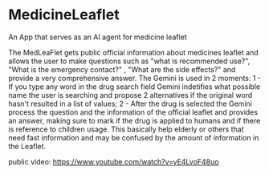 # MedicineLeaflet

An App that serves as an AI agent for medicine leaflet

The MedLeaFlet gets public official information about medicines leaflet and allows the user to make questions such as "what is recommended use?", "What is the emergency contact?" , "What are the side effects?" and provide a very comprehensive answer. The Gemini is used in 2 moments: 1 - If you type any word in the drug search field Gemini indetifies what possible name the user is searching and propose 2 alternatives if the original word hasn't resulted in a list of values; 2 - After the drug is selected the Gemini process the question and the information of the official leaflet and provides an answer, making sure to mark if the drug is applied to humans and if there is reference to children usage. This basically help elderly or others that need fast information and may be confused by the amount of information in the Leaflet.

public video:
https://www.youtube.com/watch?v=yE4LvoF48uo

